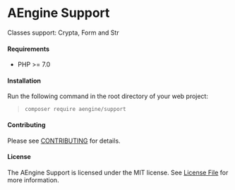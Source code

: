 AEngine Support
====
Classes support: Crypta, Form and Str

#### Requirements
* PHP >= 7.0

#### Installation
Run the following command in the root directory of your web project:
> `composer require aengine/support`

#### Contributing
Please see [CONTRIBUTING](CONTRIBUTING.md) for details.

#### License
The AEngine Support is licensed under the MIT license. See [License File](LICENSE.md) for more information.
